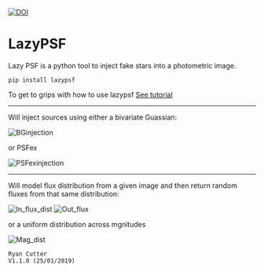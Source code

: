 [![DOI](https://zenodo.org/badge/DOI/10.5281/zenodo.2549746.svg)](https://doi.org/10.5281/zenodo.2549746)


# LazyPSF 

Lazy PSF is a python tool to inject fake stars into a photometric image.
~~~~~~~~~~~~~~~~~~~~
pip install lazypsf
~~~~~~~~~~~~~~~~~~~~

To get to grips with how to use lazypsf [See tutorial](https://github.com/ryanc123/LazyPSF/blob/master/Tutorial/lzypsf_tut.ipynb)

---

Will inject sources using either a bivariate Guassian:

![BGinjection](https://github.com/ryanc123/LazyPSF/blob/master/Tutorial/BGinj.png)

or PSFex

![PSFexinjection](https://github.com/ryanc123/LazyPSF/blob/master/Tutorial/PSinj.png)

---

Will model flux distribution from a given image and then return random fluxes from that same distribution:

![In_flux_dist](https://github.com/ryanc123/LazyPSF/blob/master/Tutorial/hist1.png)  ![Out_flux](https://github.com/ryanc123/LazyPSF/blob/master/Tutorial/hist2.png)


or a uniform distribution across mgnitudes

![Mag_dist](https://github.com/ryanc123/LazyPSF/blob/master/Tutorial/hist3.png)

~~~~~~~~~~~~~~~~~~~~~~~~~~~~~~~~~~~~~~~~~
Ryan Cutter 
V1.1.0 (25/01/2019)
~~~~~~~~~~~~~~~~~~~~~~~~~~~~~~~~~~~~~~~~~
